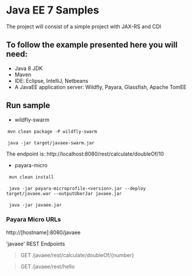 # Java EE 7 Samples
  The project will consist  of a simple project with JAX-RS and CDI
  
## To follow the example presented here you will need:

* Java 8 JDK
* Maven
* IDE: Eclipse, IntelliJ, Netbeans
* A JavaEE application server: Wildfly, Payara, Glassfish, Apache TomEE
  
## Run sample

* wildfly-swarm

  ``mvn clean package -P wildfly-swarm``
  
  ``java -jar target/javaee-swarm.jar``

The endpoint is: http://localhost:8080/rest/calculate/doubleOf/10

* payara-micro
    
   ``mvn clean install``
   
   ``java -jar payara-microprofile-<version>.jar --deploy target/javaee.war --outputUberJar javaee.jar``
   
   ``java -jar javaee.jar``
  
### Payara Micro URLs

http://[hostname]:8080/javaee

'javaee' REST Endpoints

>GET	/javaee/rest/calculate/doubleOf/{number}

>GET	/javaee/rest/hello


  

